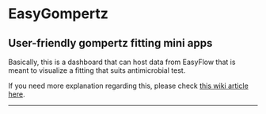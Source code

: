 # EasyGompertz
User-friendly gompertz fitting mini apps
---
Basically, this is a dashboard that can host data from EasyFlow that is meant to visualize a fitting that suits antimicrobial test.

If you need more explanation regarding this, please check [this wiki article here](https://en.wikipedia.org/wiki/Gompertz_function).

---
